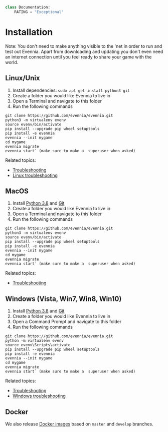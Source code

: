 ```python
class Documentation:
    RATING = "Exceptional"
```

# Installation
Note: You don't need to make anything visible to the 'net in order to run and
test out Evennia. Apart from downloading and updating you don't even need an
internet connection until you feel ready to share your game with the world.

## Linux/Unix

1. Install dependencies: `sudo apt-get install python3 git` 
2. Create a folder you would like Evennia to live in
3. Open a Terminal and navigate to this folder
4. Run the following commands
```linux
git clone https://github.com/evennia/evennia.git
python3 -m virtualenv evenv
source evenv/bin/activate
pip install --upgrade pip wheel setuptools
pip install -e evennia
evennia --init mygame
cd mygame
evennia migrate
evennia start` (make sure to make a  superuser when asked)
```

Related topics:
- [Troubleshooting](../../related_topics/troubleshooting/troubleshooting.md)
- [Linux troubleshooting](../../related_topics/troubleshooting/linux-troubleshooting.md)

## MacOS

1. Install [Python 3.8](http://www.python.org) and [Git](http://code.google.com/p/git-osx-installer/)
2. Create a folder you would like Evennia to live in
3. Open a Terminal and navigate to this folder
4. Run the following commands
```linux
git clone https://github.com/evennia/evennia.git
python3 -m virtualenv evenv
source evenv/bin/activate
pip install --upgrade pip wheel setuptools
pip install -e evennia
evennia --init mygame
cd mygame
evennia migrate
evennia start` (make sure to make a  superuser when asked)
```
Related topics:
- [Troubleshooting](../../related_topics/troubleshooting/troubleshooting.md)

## Windows (Vista, Win7, Win8, Win10)

1. Install [Python 3.8](http://www.python.org) and [Git](http://git-scm.com/)
2. Create a folder you would like Evennia to live in
3. Open a Command Prompt and navigate to this folder
4. Run the following commands

```windows
git clone https://github.com/evennia/evennia.git
python -m virtualenv evenv
source evenv\Scripts\activate
pip install --upgrade pip wheel setuptools
pip install -e evennia
evennia --init mygame
cd mygame
evennia migrate
evennia start` (make sure to make a  superuser when asked)
```

Related topics:
- [Troubleshooting](../../related_topics/troubleshooting/troubleshooting.md)
- [Windows troubleshooting](../../related_topics/troubleshooting/windows-troubleshooting.md)

## Docker

We also release [Docker images](../../related_topics/technical/evennia-docker.md) based on `master` and `develop` branches.
